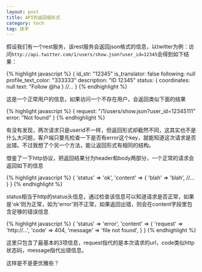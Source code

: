```yaml
---
layout: post
title: API的返回值形式
category: tech
tag: 技术
---
```


假设我们有一个rest服务，该rest服务会返回json格式的信息，以twitter为例：访问`http://api.twitter.com/1/users/show.json?user_id=12345`会得到如下结果：

{% highlight javascript %}
{
	id_str: "12345"
	is_translator: false
	following: null
	profile_text_color: "333333"
	description: "ID 12345"
	status: {
		coordinates: null
		text: "Follow @ha
	}
	//...
}
{% endhighlight %}

这是一个正常用户的信息，如果访问一个不存在用户，会返回类似下面的结果

{% highlight javascript %}
{
	request: "/1/users/show.json?user_id=12345111"
	error: "Not found"
}
{% endhighlight %}

有没有发现，两次请求只是userid不一样，但返回形式却截然不同，这其实也不是什么大问题，客户端只要先检查一下是否有error这个key，就能知道这次请求是否出错。不过我想了个另一个方法，能让返回形式有相同的结构。

借鉴了一下http协议，把返回结果分为header和body两部分，一个正常的请求会返回如下的信息

{% highlight javascript %}
{
	'status' => 'ok',
	'content' => 
	{
		'blah' => 'blah',
		//...
	}
}
{% endhighlight %}

status相当于http的status头信息，通过检查该信息可以知道请求是否正常，如果是'ok'则为正常，如为'error'则不正常，如果返回出错，则会在content字段里包含足够的错误信息

{% highlight javascript %}
{
	'status' => 'error',
	'content' => 
	{
		'request' => 'http://...',
		'code' => 404,
		'message' => 'file not found',
	}
}
{% endhighlight %}

这里只包含了最基本的3项信息，request指代的是本次请求的url，code类似http状态码，message指代出错信息。

这样是不是更优雅些？
